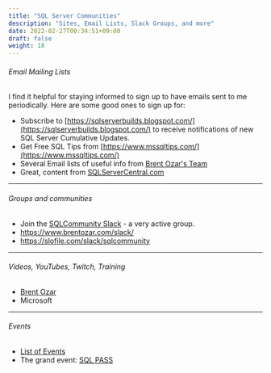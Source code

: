 ```yaml
---
title: "SQL Server Communities"
description: "Sites, Email Lists, Slack Groups, and more"
date: 2022-02-27T00:34:51+09:00
draft: false
weight: 18
---
```


###### Email Mailing Lists

I find it helpful for staying informed to sign up to have emails sent to me periodically.  Here are some good ones to sign up for:

* Subscribe to [https://sqlserverbuilds.blogspot.com/](https://sqlserverbuilds.blogspot.com/) to receive notifications of new SQL Server Cumulative Updates.
* Get Free SQL Tips from [https://www.mssqltips.com/](https://www.mssqltips.com/)
* Several Email lists of useful info from [Brent Ozar's Team](https://www.brentozar.com/)
* Great, content from [SQLServerCentral.com](https://www.sqlservercentral.com/)

----

###### Groups and communities

* Join the [SQLCommunity Slack](https://sqlcommunity.slack.com/) - a very active group.
* https://www.brentozar.com/slack/
* https://slofile.com/slack/sqlcommunity

----

###### Videos, YouTubes, Twitch, Training

* [Brent Ozar](https://www.brentozar.com/training/live/)
* Microsoft

----

###### Events
* [List of Events](https://sqlsaturday.com/)
* The grand event: [SQL PASS](https://passdatacommunitysummit.com/)